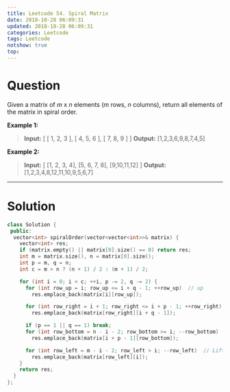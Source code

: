 ```yaml
---
title: Leetcode 54. Spiral Matrix
date: 2018-10-28 06:09:31
updated: 2018-10-28 06:09:31
categories: Leetcode
tags: Leetcode
notshow: true
top:
---
```


# Question

Given a matrix of  _m_  x  _n_  elements (_m_  rows,  _n_  columns), return all elements of the matrix in spiral order.

**Example 1:**
> **Input:**
> [
> [ 1, 2, 3 ],
> [ 4, 5, 6 ],
> [ 7, 8, 9 ]
>]
> **Output:** [1,2,3,6,9,8,7,4,5]

**Example 2:**

> **Input:**
> [
>  [1, 2, 3, 4],
>  [5, 6, 7, 8],
>  [9,10,11,12]
> ]
> **Output:** [1,2,3,4,8,12,11,10,9,5,6,7]

<!-- more -->

-------------------

# Solution

```cpp
class Solution {
 public:
  vector<int> spiralOrder(vector<vector<int>>& matrix) {
    vector<int> res;
    if (matrix.empty() || matrix[0].size() == 0) return res;
    int m = matrix.size(), n = matrix[0].size();
    int p = m, q = n;
    int c = m > n ? (n + 1) / 2 : (m + 1) / 2;

    for (int i = 0; i < c; ++i, p -= 2, q -= 2) {
      for (int row_up = i; row_up <= i + q - 1; ++row_up)  // up
        res.emplace_back(matrix[i][row_up]);

      for (int row_right = i + 1; row_right <= i + p - 1; ++row_right)  // right
        res.emplace_back(matrix[row_right][i + q - 1]);

      if (p == 1 || q == 1) break;
      for (int row_bottom = n - i - 2; row_bottom >= i; --row_bottom)  // Bottom
        res.emplace_back(matrix[i + p - 1][row_bottom]);

      for (int row_left = m - i - 2; row_left > i; --row_left)  // Lift
        res.emplace_back(matrix[row_left][i]);
    }
    return res;
  }
};
```